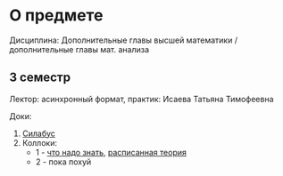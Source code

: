 # О предмете
Дисциплина: Дополнительные главы высшей математики / дополнительные главы мат. анализа


## 3 семестр
Лектор: асинхронный формат, практик: Исаева Татьяна Тимофеевна

Доки:
1. [Силабус](https://docs.google.com/document/d/1BGl_wYqITiImekMWtpRCIUa0T3UHrbiPg5M2YJaduA0/edit?tab=t.0)
2. Коллоки:
	- 1 - [что надо знать](https://docs.google.com/document/d/1SbVv9Uu7bnXNA_i-UsmCnZvbBgQIkPBWEpBIDlDi9J0/edit?tab=t.0), [расписанная теория](./kollok1_dgvm.pdf)
	- 2 - пока похуй


